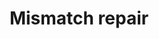 ---
annotations:
- type: Pathway Ontology
  value: mismatch repair pathway
authors:
- MaintBot
- Khanspers
- Thomas
- Ddigles
description: 'DNA mismatch repair is a system for recognizing and repairing erroneous
  insertion, deletion and mis-incorporation of bases that can arise during DNA replication
  and recombination, as well as repairing some forms of DNA damage  Source: [[wikipedia:DNA_mismatch_repair|wikipedia]].'
last-edited: 2013-07-08
organisms:
- Rattus norvegicus
redirect_from:
- /index.php/Pathway:WP1295
- /instance/WP1295
schema-jsonld:
- '@context': https://schema.org/
  '@id': https://wikipathways.github.io/pathways/WP1295.html
  '@type': Dataset
  creator:
    '@type': Organization
    name: WikiPathways
  description: 'DNA mismatch repair is a system for recognizing and repairing erroneous
    insertion, deletion and mis-incorporation of bases that can arise during DNA replication
    and recombination, as well as repairing some forms of DNA damage  Source: [[wikipedia:DNA_mismatch_repair|wikipedia]].'
  keywords:
  - Msh6
  - PCNA
  - Exo1
  - Rpa1
  - Pold1
  - Lig1
  - Recc1
  - Mlh1
  - Msh2
  license: CC0
  name: Mismatch repair
seo: CreativeWork
title: Mismatch repair
wpid: WP1295
---